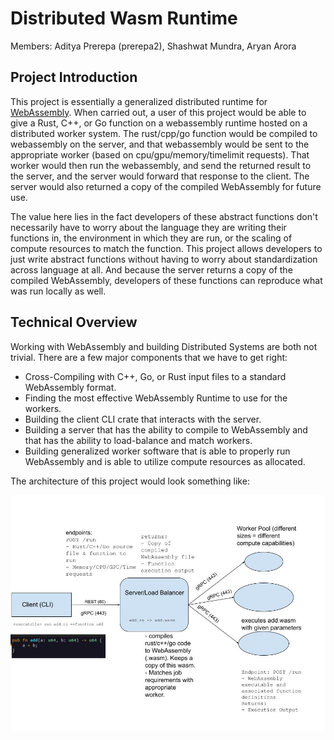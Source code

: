 # Distributed Wasm Runtime

Members: Aditya Prerepa (prerepa2), Shashwat Mundra, Aryan Arora

## Project Introduction

This project is essentially a generalized distributed runtime for [WebAssembly](https://webassembly.org/). When carried out, a user of this project would be able to give a Rust, C++, or Go function on a webassembly runtime hosted on a distributed worker system. The rust/cpp/go function would be compiled to webassembly on the server, and that webassembly would be sent to the appropriate worker (based on cpu/gpu/memory/timelimit requests). That worker would then run the webassembly, and send the returned result to the server, and the server would forward that response to the client. The server would also returned a copy of the compiled WebAssembly for future use.

The value here lies in the fact developers of these abstract functions don't necessarily have to worry about the language they are writing their functions in, the environment in which they are run, or the scaling of compute resources to match the function. This project allows developers to just write abstract functions without having to worry about standardization across language at all. And because the server returns a copy of the compiled WebAssembly, developers of these functions can reproduce what was run locally as well.

## Technical Overview

Working with WebAssembly and building Distributed Systems are both not trivial. There are a few major components that we have to get right:

- Cross-Compiling with C++, Go, or Rust input files to a standard WebAssembly format.
- Finding the most effective WebAssembly Runtime to use for the workers.
- Building the client CLI crate that interacts with the server.
- Building a server that has the ability to compile to WebAssembly and that has the ability to load-balance and match workers.
- Building generalized worker software that is able to properly run WebAssembly and is able to utilize compute resources as allocated.

The architecture of this project would look something like:

![Architecture](https://github.com/adiprerepa/distributed-wasm-runtime/blob/main/cs128h%20architecture.jpg)




